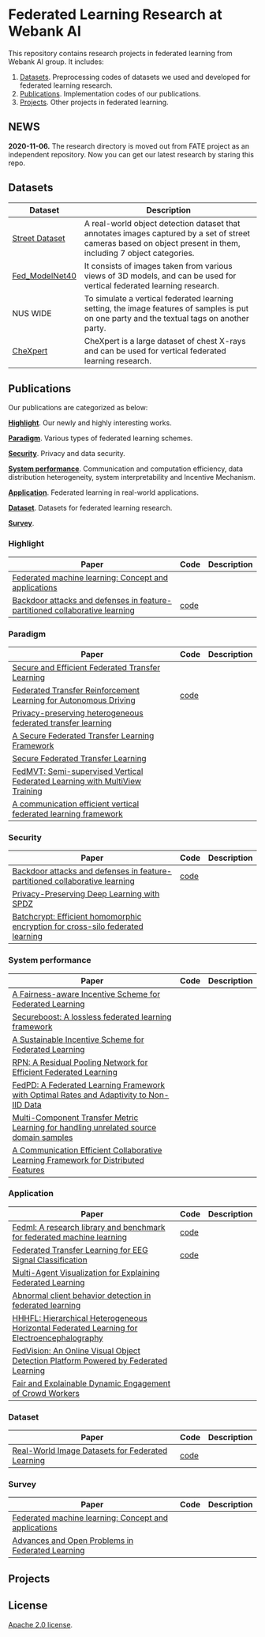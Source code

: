 # Federated Learning Research at Webank AI

This repository contains research projects in federated learning from Webank AI group. It includes:

1. [Datasets](#datasets). Preprocessing codes of datasets we used and developed for federated learning research. 
2. [Publications](#publications). Implementation codes of our publications.
3. [Projects](#projects). Other projects in federated learning.

## NEWS
<b>2020-11-06.</b> The research directory is moved out from FATE project as an independent repository. Now you can get our latest research by staring this repo.


## Datasets
| Dataset | Description |
|-----------|------------------------|
|[Street Dataset](https://github.com/FederatedAI/research/tree/main/datasets/federated_object_detection_benchmark)|A real-world object detection dataset that annotates images captured by a set of street cameras based on object present in them, including 7 object categories.|
|[Fed_ModelNet40](https://github.com/FederatedAI/research/tree/main/datasets/Fed_Multiview_Gen)|It consists of images taken from various views of 3D models, and can be used for vertical federated learning research.|
|NUS WIDE|To simulate a vertical federated learning setting, the image features of samples is put on one party and the textual tags on another party.|
|[CheXpert](https://stanfordmlgroup.github.io/competitions/chexpert/)|CheXpert is a large dataset of chest X-rays and can be used for vertical federated learning research.|


## Publications
Our publications are categorized  as below:

[<b>Highlight</b>](#highlight). Our newly and highly interesting works.

[<b>Paradigm</b>](#paradigm). Various types of federated learning schemes. 

[<b>Security</b>](#security). Privacy and data security.

[<b>System performance</b>](#system-performance). Communication and computation efficiency, data distribution heterogeneity, system interpretability and Incentive Mechanism.  

[<b>Application</b>](#application). Federated learning in real-world applications.

[<b>Dataset</b>](#dataset). Datasets for federated learning research.

[<b>Survey</b>](#survey).

### Highlight
| Paper| Code| Description|
|----------------------------------------------------|-----|-----|
|[Federated machine learning: Concept and applications](https://arxiv.org/abs/1902.04885)|||
|[Backdoor attacks and defenses in feature-partitioned collaborative learning](https://arxiv.org/abs/2007.03608)|[code](https://github.com/FederatedAI/research/tree/main/publications/vfl_backdoor)||


### Paradigm
| Paper| Code| Description|
|----------------------------------------------------|-----|-----|
|[Secure and Efficient Federated Transfer Learning](https://arxiv.org/abs/1910.13271)|||
|[Federated Transfer Reinforcement Learning for Autonomous Driving](https://arxiv.org/abs/1910.06001)|[code](https://github.com/FederatedAI/research/tree/main/publications/FTRL)||
|[Privacy-preserving heterogeneous federated transfer learning](https://ieeexplore.ieee.org/document/9005992)|||
|[A Secure Federated Transfer Learning Framework](https://ieeexplore.ieee.org/document/9076003)|||
|[Secure Federated Transfer Learning](https://arxiv.org/abs/1812.03337)|||
|[FedMVT: Semi-supervised Vertical Federated Learning with MultiView Training](https://arxiv.org/abs/2008.10838) |||
|[A communication efficient vertical federated learning framework](https://arxiv.org/abs/1912.11187)|||


### Security
| Paper| Code| Description|
|----------------------------------------------------|-----|-----|
|[Backdoor attacks and defenses in feature-partitioned collaborative learning](https://arxiv.org/abs/2007.03608)|[code](https://github.com/FederatedAI/research/tree/main/publications/vfl_backdoor)||
|[Privacy-Preserving Deep Learning with SPDZ](https://www2.isye.gatech.edu/~fferdinando3/cfp/PPAI20/papers/paper_3.pdf)|||
|[Batchcrypt: Efficient homomorphic encryption for cross-silo federated learning](https://www.usenix.org/conference/atc20/presentation/zhang-chengliang)|||


### System performance
| Paper| Code| Description|
|----------------------------------------------------|-----|-----|
|[A Fairness-aware Incentive Scheme for Federated Learning](https://dl.acm.org/doi/abs/10.1145/3375627.3375840)|||
|[Secureboost: A lossless federated learning framework](https://arxiv.org/abs/1901.08755)|||
|[A Sustainable Incentive Scheme for Federated Learning](https://ieeexplore.ieee.org/document/9069185)|||
|[RPN: A Residual Pooling Network for Efficient Federated Learning](https://arxiv.org/abs/2001.08600)|||
|[FedPD: A Federated Learning Framework with Optimal Rates and Adaptivity to Non-IID Data](https://arxiv.org/abs/2005.11418)|||
|[Multi-Component Transfer Metric Learning for handling unrelated source domain samples](https://www.sciencedirect.com/science/article/abs/pii/S0950705120303877)|||
|[A Communication Efficient Collaborative Learning Framework for Distributed Features](https://arxiv.org/abs/1912.11187) |||


### Application
| Paper| Code| Description|
|----------------------------------------------------|-----|-----|
|[Fedml: A research library and benchmark for federated machine learning](https://arxiv.org/abs/2007.13518)|[code](https://github.com/FedML-AI/FedML)||
|[Federated Transfer Learning for EEG Signal Classification](https://arxiv.org/abs/2004.12321)|[code](https://github.com/DashanGao/Federated-Transfer-Learning-for-EEG)||
|[Multi-Agent Visualization for Explaining Federated Learning](https://www.ijcai.org/Proceedings/2019/960)|||
|[Abnormal client behavior detection in federated learning](https://arxiv.org/abs/1910.09933)|||
|[HHHFL: Hierarchical Heterogeneous Horizontal Federated Learning for Electroencephalography](https://arxiv.org/abs/1909.05784)|||
|[FedVision: An Online Visual Object Detection Platform Powered by Federated Learning](https://arxiv.org/abs/2001.06202)|||
|[Fair and Explainable Dynamic Engagement of Crowd Workers](https://www.ijcai.org/Proceedings/2019/961)|||


### Dataset
| Paper| Code| Description|
|----------------------------------------------------|-----|-----|
|[Real-World Image Datasets for Federated Learning](https://arxiv.org/abs/1910.11089)| [code](https://github.com/FederatedAI/research/tree/main/datasets/federated_object_detection_benchmark)||


### Survey
| Paper| Code| Description|
|----------------------------------------------------|-----|-----|
|[Federated machine learning: Concept and applications](https://arxiv.org/abs/1902.04885)|||
|[Advances and Open Problems in Federated Learning](https://arxiv.org/abs/1912.04977)|||



## Projects


## License
[Apache 2.0 license](LICENSE).
